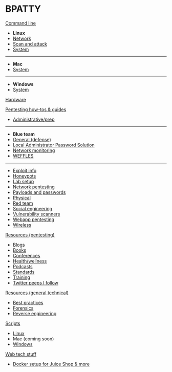 BPATTY
======

[Command line]()

- **Linux**
- [Network](command_line/linux/network/index.md)
- [Scan and attack](command_line/linux/scan_and_attack/index.md)
- [System](command_line/linux/system/index.md)
- ---
- **Mac**
- [System](command_line/mac/system/index.md)
- ---
- **Windows**
- [System](command_line/windows/system/index.md)

[Hardware](hardware/index.md)

[Pentesting how-tos & guides]()

- [Administrative/prep](pentesting/administrative_stuff/index.md)
- ---
- **Blue team**
- [General (defense)](pentesting/blue_team/index.md)
- [Local Administrator Password Solution](pentesting/blue_team/Local_Administrator_Password_Solution_LAPS.md)
- [Network monitoring](pentesting/blue_team/network_monitoring.md)
- [WEFFLES](pentesting/blue_team/weffles.md)
- ---
- [Exploit info](pentesting/exploit_info/index.md)
- [Honeypots](pentesting/honeypots/index.md)
- [Lab setup](pentesting/lab_setup/index.md)
- [Network pentesting](pentesting/network_pentesting/index.md)
- [Payloads and passwords](pentesting/payloads_and_passwords/index.md)
- [Physical](pentesting/physical/index.md)
- [Red team](pentesting/red_team/index.md)
- [Social engineering](pentesting/social_engineering/index.md)
- [Vulnerability scanners](pentesting/vulnerability_scanners/index.md)
- [Webapp pentesting](pentesting/webapp/index.md)
- [Wireless](pentesting/wireless/index.md)

[Resources (pentesting)]()

- [Blogs](resources/blogs/index.md)
- [Books](resources/books/index.md)
- [Conferences](resources/conferences/index.md)
- [Health/wellness](resources/health_and_wellness/index.md)
- [Podcasts](resources/podcasts/index.md)
- [Standards](resources/standards/index.md)
- [Training](resources/training/index.md)
- [Twitter peeps I follow](resources/twitter/index.md)

[Resources (general technical)]()

- [Best practices](resources_gentech/best_practices/index.md)
- [Forensics](resources_gentech/forensics/index.md)
- [Reverse engineering](resources_gentech/reverse_engineering/index.md)

[Scripts]()

- [Linux](scripts/linux/index.md)
- Mac (coming soon)
- [Windows](scripts/windows/index.md)

[Web tech stuff]()

- [Docker setup for Juice Shop & more](web_tech/index.md)
